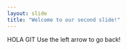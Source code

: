 ```yaml
---
layout: slide
title: "Welcome to our second slide!"
---
```

HOLA GIT
Use the left arrow to go back!
